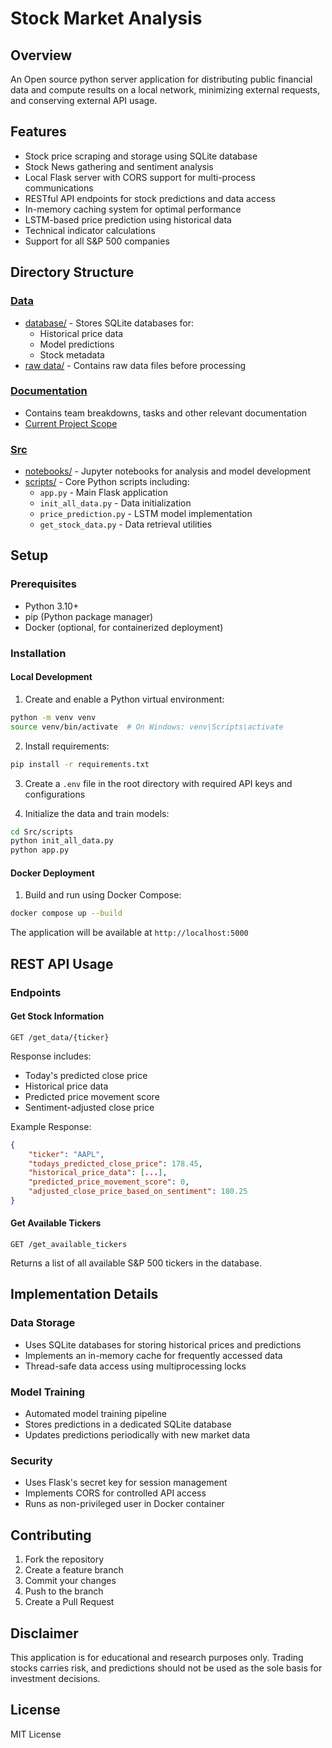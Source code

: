 # Stock Market Analysis

## Overview
An Open source python server application for distributing public financial data and compute results on a local network, minimizing external requests, and conserving external API usage.

## Features
- Stock price scraping and storage using SQLite database
- Stock News gathering and sentiment analysis
- Local Flask server with CORS support for multi-process communications
- RESTful API endpoints for stock predictions and data access
- In-memory caching system for optimal performance
- LSTM-based price prediction using historical data
- Technical indicator calculations
- Support for all S&P 500 companies

## Directory Structure

### [Data](./data)
* [database/](./data/database) - Stores SQLite databases for:
  - Historical price data
  - Model predictions
  - Stock metadata
* [raw data/](./data/raw%20data/) - Contains raw data files before processing

### [Documentation](./Documentation)
* Contains team breakdowns, tasks and other relevant documentation
* [Current Project Scope](./Documentation/Project%20Scope.md)

### [Src](./Src)
* [notebooks/](./Src/notebooks) - Jupyter notebooks for analysis and model development
* [scripts/](./Src/scripts) - Core Python scripts including:
  - `app.py` - Main Flask application
  - `init_all_data.py` - Data initialization
  - `price_prediction.py` - LSTM model implementation
  - `get_stock_data.py` - Data retrieval utilities

## Setup

### Prerequisites
- Python 3.10+
- pip (Python package manager)
- Docker (optional, for containerized deployment)

### Installation

#### Local Development
1. Create and enable a Python virtual environment:
```bash
python -m venv venv
source venv/bin/activate  # On Windows: venv\Scripts\activate
```

2. Install requirements:
```bash
pip install -r requirements.txt
```

3. Create a `.env` file in the root directory with required API keys and configurations

4. Initialize the data and train models:
```bash
cd Src/scripts
python init_all_data.py
python app.py
```

#### Docker Deployment
1. Build and run using Docker Compose:
```bash
docker compose up --build
```

The application will be available at `http://localhost:5000`

## REST API Usage

### Endpoints

#### Get Stock Information
```
GET /get_data/{ticker}
```

Response includes:
- Today's predicted close price
- Historical price data
- Predicted price movement score
- Sentiment-adjusted close price

Example Response:
```json
{
    "ticker": "AAPL",
    "todays_predicted_close_price": 178.45,
    "historical_price_data": [...],
    "predicted_price_movement_score": 0,
    "adjusted_close_price_based_on_sentiment": 180.25
}
```

#### Get Available Tickers
```
GET /get_available_tickers
```
Returns a list of all available S&P 500 tickers in the database.

## Implementation Details

### Data Storage
- Uses SQLite databases for storing historical prices and predictions
- Implements an in-memory cache for frequently accessed data
- Thread-safe data access using multiprocessing locks

### Model Training
- Automated model training pipeline
- Stores predictions in a dedicated SQLite database
- Updates predictions periodically with new market data

### Security
- Uses Flask's secret key for session management
- Implements CORS for controlled API access
- Runs as non-privileged user in Docker container

## Contributing
1. Fork the repository
2. Create a feature branch
3. Commit your changes
4. Push to the branch
5. Create a Pull Request

## Disclaimer
This application is for educational and research purposes only. Trading stocks carries risk, and predictions should not be used as the sole basis for investment decisions.

## License
MIT License
